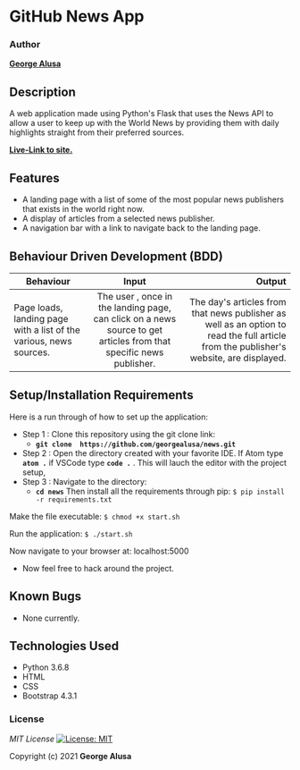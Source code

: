 # GitHub News App

### Author
 **[George Alusa](https://github.com/georgealusa)**

## Description

A web application made using Python's Flask that uses the News API to allow a user to keep up with the World News by providing them with daily highlights straight from their preferred sources.

**[Live-Link to site.](/)**
## Features
* A landing page with a list of some of the most popular news publishers that exists in the world right now.
* A display of articles from a selected news publisher.
* A navigation bar with a link to navigate back to the landing page.

## Behaviour Driven Development (BDD)
|Behaviour 	           |    Input 	                 |       Output          |
|----------------------------------------------|:-----------------------------------:|-----------------------------:|       
|    Page loads, landing page with a list of the various, news sources.    |    The user , once in the landing page, can click on a news source to get articles from that specific news publisher.    |    The day's articles from that news publisher as well as an option to read the full article from the publisher's website, are displayed.    |                       |


## Setup/Installation Requirements
Here is a run through of how to set up the application:
* Step 1 : Clone this repository using the git clone link:
  * **`git clone  https://github.com/georgealusa/news.git`**
* Step 2 : Open the directory created with your favorite IDE. If Atom type **`atom .`** if VSCode type **`code .`** . This will lauch the editor with the project setup,
* Step 3 : Navigate to the directory:
  * **`cd news`**
Then install all the requirements through pip: `$ pip install -r requirements.txt`

Make the file executable: `$ chmod +x start.sh`

Run the application: `$ ./start.sh`

Now navigate to your browser at: localhost:5000



* Now feel free to hack around the project.

## Known Bugs
* None currently.


## Technologies Used

- Python 3.6.8
- HTML
- CSS
- Bootstrap 4.3.1


### License
*MIT License* [![License: MIT](https://img.shields.io/badge/License-MIT-yellow.svg)](license/MIT)

Copyright (c) 2021 **George Alusa**